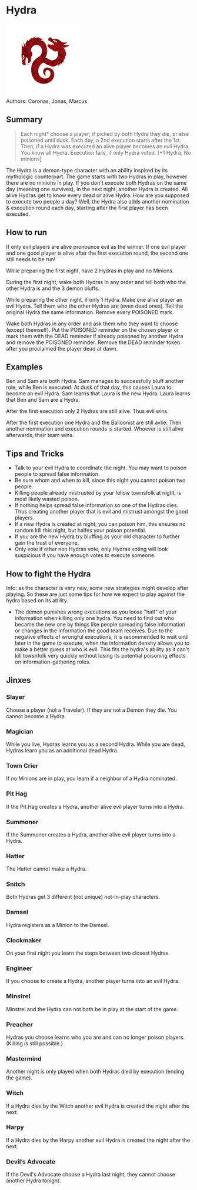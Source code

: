 # Hydra
<img src="https://raw.githubusercontent.com/yoyosource/BOTC-HomeBrew/master/Demon/Hydra/image.png" alt="drawing" width="200"/>\
Authors: Coronas, Jonas, Marcus

## Summary
> Each night* choose a player; if picked by both Hydra they die, or else poisoned until dusk. Each day, a 2nd execution starts after the 1st. Then, if a Hydra was executed an alive player becomes an evil Hydra. You know all Hydra. Execution fails, if only Hydra voted. [+1 Hydra; No minions]

The Hydra is a demon-type character with an ability inspired by its mythologic counterpart.
The game starts with two Hydras in play, however there are no minions in play.
If you don't execute both Hydras on the same day (meaning one survives), in the next night, another Hydra is created. All alive Hydras get to know every dead or alive Hydra.
How are you supposed to execute two people a day? Well, the Hydra also adds another nomination & execution round each day, starting after the first player has been executed.

## How to run

If only evil players are alive pronounce evil as the winner. If one evil player and one good player is alive after the first execution round, the second one still needs to be run!

While preparing the first night, have 2 Hydras in play and no Minions.

During the first night, wake both Hydras in any order and tell both who the other Hydra is and the 3 demon bluffs.

While preparing the other night, if only 1 Hydra. Make one alive player an evil Hydra. Tell them who the other Hydras are (even dead ones). Tell the original Hydra the same information. Remove every POISONED mark.

Wake both Hydras in any order and ask them who they want to choose (except themself). Put the POISONED reminder on the chosen player or mark them with the DEAD reminder if already poisoned by another Hydra and remove the POISONED reminder. Remove the DEAD reminder token after you proclaimed the player dead at dawn.

## Examples

Ben and Sam are both Hydra. Sam manages to successfully bluff another role, while Ben is executed. At dusk of that day, this causes Laura to become an evil Hydra. Sam learns that Laura is the new Hydra. Laura learns that Ben and Sam are a Hydra.

After the first execution only 2 Hydras are still alive. Thus evil wins.

After the first execution one Hydra and the Balloonist are still avlie. Then another nomination and execution rounds is started. Whoever is still alive afterwards, their team wins.

## Tips and Tricks

- Talk to your evil Hydra to coordinate the night. You may want to poison people to spread false information.
- Be sure whom and when to kill, since this night you cannot poison two people.
- Killing people already mistrusted by your fellow townsfolk at night, is most likely wasted poison.
- If nothing helps spread false information so one of the Hydras dies. Thus creating another player that is evil and mistrust amongst the good players.
- If a new Hydra is created at night, you can poison him, this ensures no random kill this night, but halfes your poison potential.
- If you are the new Hydra try bluffing as your old character to further gain the trust of everyone.
- Only vote if other non Hydras vote, only Hydras voting will look suspicious if you have enough votes to execute someone.

## How to fight the Hydra

Info: as the character is very new, some new strategies might develop after playing. So these are just some tips for how we expect to play against the hydra based on its ability.

- The demon punishes wrong executions as you loose "half" of your information when killing only one hydra. You need to find out who became the new one by things like people spreading false information or changes in the information the good team receives. Due to the negative effects of wrongful executions, it is recommended to wait until later in the game to execute, when the information density allows you to make a better guess at who is evil. This fits the hydra's ability as it can't kill towsnfolk very quickly without losing its potential poisoning effects on information-gathering roles.

## Jinxes
### Slayer
Choose a player (not a Traveler). If they are not a Demon they die. You cannot become a Hydra.
### Magician
While you live, Hydras learns you as a second Hydra. While you are dead, Hydras learn you as an additional dead Hydra.
### Town Crier
If no Minions are in play, you learn if a neighbor of a Hydra nominated.
### Pit Hag
If the Pit Hag creates a Hydra, another alive evil player turns into a Hydra.
### Summoner
If the Summoner creates a Hydra, another alive evil player turns into a Hydra.
### Hatter
The Hatter cannot make a Hydra.
### Snitch
Both Hydras get 3 different (not unique) not-in-play characters.
### Damsel
Hydra registers as a Minion to the Damsel.
### Clockmaker
On your first night you learn the steps between two closest Hydras.
### Engineer
If you choose to create a Hydra, another player turns into an evil Hydra.
### Minstrel
Minstrel and the Hydra can not both be in play at the start of the game.
### Preacher
Hydras you choose learns who you are and can no longer poison players. (Killing is still possible.)
### Mastermind
Another night is only played when both Hydras died by execution (ending the game).
### Witch
If a Hydra dies by the Witch another evil Hydra is created the night after the next.
### Harpy
If a Hydra dies by the Harpy another evil Hydra is created the night after the next.
### Devil’s Advocate
If the Devil's Advocate choose a Hydra last night, they cannot choose another Hydra tonight.
